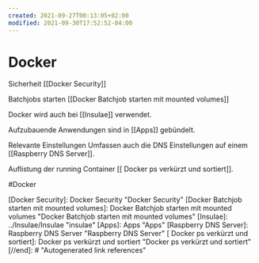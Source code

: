 ```yaml
---
created: 2021-09-27T00:13:05+02:00
modified: 2021-09-30T17:52:52-04:00
---
```


# Docker

Sicherheit [[Docker Security]] 

Batchjobs starten [[Docker Batchjob starten mit mounted volumes]]

Docker wird auch bei [[Insulae]] verwendet.

Aufzubauende Anwendungen sind in [[Apps]] gebündelt.

Relevante Einstellungen Umfassen auch die DNS Einstellungen auf einem [[Raspberry DNS Server]].

Auflistung der running Container
[[ Docker ps verkürzt und sortiert]].


#Docker

[//begin]: # "Autogenerated link references for markdown compatibility"
[Docker Security]: Docker Security "Docker Security"
[Docker Batchjob starten mit mounted volumes]: Docker Batchjob starten mit mounted volumes "Docker Batchjob starten mit mounted volumes"
[Insulae]: ../Insulae/Insulae "insulae"
[Apps]: Apps "Apps"
[Raspberry DNS Server]: Raspberry DNS Server "Raspberry DNS Server"
[ Docker ps verkürzt und sortiert]: Docker ps verkürzt und sortiert "Docker ps verkürzt und sortiert"
[//end]: # "Autogenerated link references"